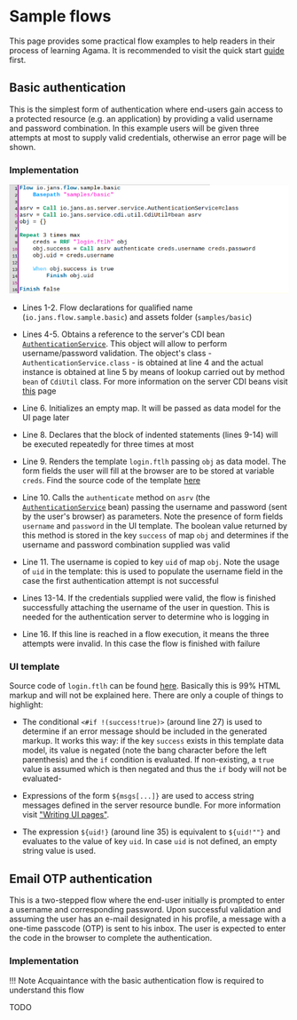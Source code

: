 # Sample flows

This page provides some practical flow examples to help readers in their process of learning Agama. It is recommended to visit the quick start [guide](./quick-start.md) first.

## Basic authentication

This is the simplest form of authentication where end-users gain access to a protected resource (e.g. an application) by providing a valid username and password combination. In this example users will be given three attempts at most to supply valid credentials, otherwise an error page will be shown.

### Implementation

![basic authentication](./basic_authn.png)

- Lines 1-2. Flow declarations for qualified name (`io.jans.flow.sample.basic`) and assets folder (`samples/basic`)

- Lines 4-5. Obtains a reference to the server's CDI bean [`AuthenticationService`](https://github.com/JanssenProject/jans/blob/main/jans-auth-server/server/src/main/java/io/jans/as/server/service/AuthenticationService.java). This object will allow to perform username/password validation. The object's class - `AuthenticationService.class` - is obtained at line 4 and the actual instance is obtained at line 5 by means of lookup carried out by method `bean` of `CdiUtil` class. For more information on the server CDI beans visit [this](TODO) page

- Line 6. Initializes an empty map. It will be passed as data model for the UI page later

- Line 8. Declares that the block of indented statements (lines 9-14) will be executed repeatedly for three times at most

- Line 9. Renders the template `login.ftlh` passing `obj` as data model. The form fields the user will fill at the browser are to be stored at variable `creds`. Find the source code of the template [here](TODO)

- Line 10. Calls the `authenticate` method on `asrv` (the [`AuthenticationService`](https://github.com/JanssenProject/jans/blob/main/jans-auth-server/server/src/main/java/io/jans/as/server/service/AuthenticationService.java) bean) passing the username and password (sent by the user's browser) as parameters. Note the presence of form fields `username` and `password` in the UI template. The boolean value returned by this method is stored in the key `success` of map `obj` and determines if the username and password combination supplied was valid

- Line 11. The username is copied to key `uid` of map `obj`. Note the usage of `uid` in the template: this is used to populate the username field in the case the first authentication attempt is not successful

- Lines 13-14. If the credentials supplied were valid, the flow is finished successfully attaching the username of the user in question. This is needed for the authentication server to determine who is logging in

- Line 16. If this line is reached in a flow execution, it means the three attempts were invalid. In this case the flow is finished with failure

### UI template

Source code of `login.ftlh` can be found [here](TODO). Basically this is 99% HTML markup and will not be  explained here. There are only a couple of things to highlight:

- The conditional `<#if !(success!true)>` (around line 27) is used to determine if an error message should be included in the generated markup. It works this way: if the key `success` exists in this template data model, its value is negated (note the bang character before the left parenthesis) and the `if` condition is evaluated. If non-existing, a `true` value is assumed which is then negated and thus the `if` body will not be evaluated-  

- Expressions of the form `${msgs[...]}` are used to access string messages defined in the server resource bundle. For more information visit ["Writing UI pages"](./ui-pages.md#data-model).

- The expression `${uid!}` (around line 35) is equivalent to `${uid!""}` and evaluates to the value of key `uid`. In case `uid` is not defined, an empty string value is used.

## Email OTP authentication

This is a two-stepped flow where the end-user initially is prompted to enter a username and corresponding password. Upon successful validation and assuming the user has an e-mail designated in his profile, a message with a one-time passcode (OTP) is sent to his inbox. The user is expected to enter the code in the browser to complete the authentication.

### Implementation

!!! Note
    Acquaintance with the basic authentication flow is required to understand this flow

TODO
